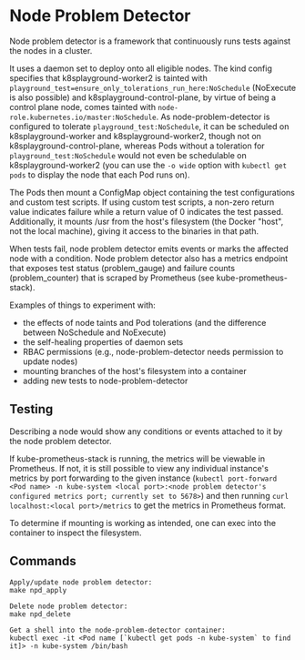 # Node Problem Detector
Node problem detector is a framework that continuously runs tests against the nodes in a cluster.

It uses a daemon set to deploy onto all eligible nodes. The kind config specifies that k8splayground-worker2 is tainted with `playground_test=ensure_only_tolerations_run_here:NoSchedule` (NoExecute is also possible) and k8splayground-control-plane, by virtue of being a control plane node, comes tainted with `node-role.kubernetes.io/master:NoSchedule`. As node-problem-detector is configured to tolerate `playground_test:NoSchedule`, it can be scheduled on k8splayground-worker and k8splayground-worker2, though not on k8splayground-control-plane, whereas Pods without a toleration for `playground_test:NoSchedule` would not even be schedulable on k8splayground-worker2 (you can use the `-o wide` option with `kubectl get pods` to display the node that each Pod runs on).

The Pods then mount a ConfigMap object containing the test configurations and custom test scripts. If using custom test scripts, a non-zero return value indicates failure while a return value of 0 indicates the test passed. Additionally, it mounts /usr from the host's filesystem (the Docker "host", not the local machine), giving it access to the binaries in that path.

When tests fail, node problem detector emits events or marks the affected node with a condition. Node problem detector also has a metrics endpoint that exposes test status (problem_gauge) and failure counts (problem_counter) that is scraped by Prometheus (see kube-prometheus-stack).

Examples of things to experiment with:

- the effects of node taints and Pod tolerations (and the difference between NoSchedule and NoExecute)
- the self-healing properties of daemon sets
- RBAC permissions (e.g., node-problem-detector needs permission to update nodes)
- mounting branches of the host's filesystem into a container
- adding new tests to node-problem-detector

## Testing
Describing a node would show any conditions or events attached to it by the node problem detector.

If kube-prometheus-stack is running, the metrics will be viewable in Prometheus. If not, it is still possible to view any individual instance's metrics by port forwarding to the given instance (`kubectl port-forward <Pod name> -n kube-system <local port>:<node problem detector's configured metrics port; currently set to 5678>`) and then running `curl localhost:<local port>/metrics` to get the metrics in Prometheus format.

To determine if mounting is working as intended, one can exec into the container to inspect the filesystem.

## Commands
```
Apply/update node problem detector:
make npd_apply

Delete node problem detector:
make npd_delete

Get a shell into the node-problem-detector container:
kubectl exec -it <Pod name [`kubectl get pods -n kube-system` to find it]> -n kube-system /bin/bash
```
